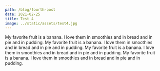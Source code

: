 ```yaml
---
path: /blog/fourth-post
date: 2021-02-25
title: Test 4
image: ../static/assets/test4.jpg
---
```

My favorite fruit is a banana. I love them in smoothies and in bread and in pie and in pudding.
My favorite fruit is a banana. I love them in smoothies and in bread and in pie and in pudding.
My favorite fruit is a banana. I love them in smoothies and in bread and in pie and in pudding.
My favorite fruit is a banana. I love them in smoothies and in bread and in pie and in pudding. 